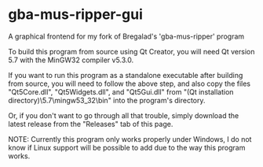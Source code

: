 # gba-mus-ripper-gui
A graphical frontend for my fork of Bregalad's 'gba-mus-ripper' program

To build this program from source using Qt Creator, you will need Qt version 5.7 with the MinGW32 compiler v5.3.0.

If you want to run this program as a standalone executable after building from source, you will need to follow the above step,
and also copy the files "Qt5Core.dll", "Qt5Widgets.dll", and "Qt5Gui.dll" from "(Qt installation directory)\5.7\mingw53_32\bin\"
into the program's directory.

Or, if you don't want to go through all that trouble, simply download the latest release from the "Releases" tab of this page.

NOTE: Currently this program only works properly under Windows, I do not know if Linux support will be possible to add due to the way
this program works.
